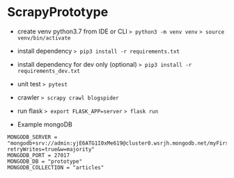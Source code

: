 # ScrapyPrototype

* create venv python3.7 from IDE or CLI
  `> python3 -m venv venv`
  `> source venv/bin/activate`
* install dependency
  `> pip3 install -r requirements.txt`
* install dependency for dev only (optional)
  `> pip3 install -r requirements_dev.txt`
* unit test
  `> pytest`

* crawler
  `> scrapy crawl blogspider`

* run flask
  `> export FLASK_APP=server`
  `> flask run`

* Example mongoDB
```
MONGODB_SERVER = "mongodb+srv://admin:yjE6ATG1I0xMe619@cluster0.wsrjh.mongodb.net/myFirstDatabase?retryWrites=true&w=majority"
MONGODB_PORT = 27017
MONGODB_DB = "prototype"
MONGODB_COLLECTION = "articles"
```